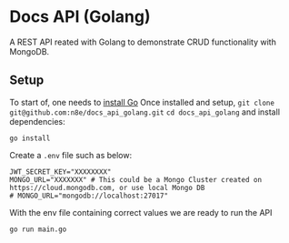 # Docs API (Golang)
A REST API reated with Golang to demonstrate CRUD functionality with MongoDB.

## Setup
To start of, one needs to [install Go](https://go.dev/doc/install)
Once installed and setup, `git clone git@github.com:n8e/docs_api_golang.git`
`cd docs_api_golang` and install dependencies:
```
go install
```
Create a `.env` file such as below:
```
JWT_SECRET_KEY="XXXXXXXX"
MONGO_URL="XXXXXXX" # This could be a Mongo Cluster created on https://cloud.mongodb.com, or use local Mongo DB
# MONGO_URL="mongodb://localhost:27017"
```
With the env file containing correct values we are ready to run the API
```
go run main.go
```